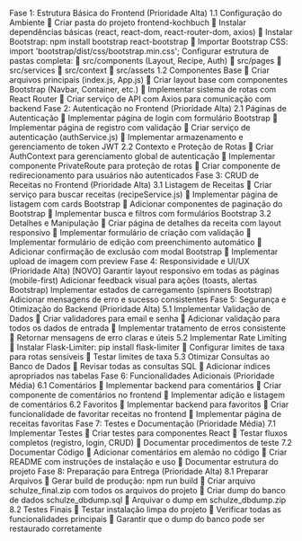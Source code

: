 Fase 1: Estrutura Básica do Frontend (Prioridade Alta)
1.1	Configuração do Ambiente
	Criar pasta do projeto frontend-kochbuch
	Instalar dependências básicas (react, react-dom, react-router-dom, axios)
	Instalar Bootstrap: npm install bootstrap react-bootstrap
	Importar Bootstrap CSS: import 'bootstrap/dist/css/bootstrap.min.css';
Configurar estrutura de pastas completa:
	src/components (Layout, Recipe, Auth)
	 src/pages
	 src/services
	 src/context
	 src/assets
1.2 Componentes Base
	Criar arquivos principais (index.js, App.js)
	Criar layout base com componentes Bootstrap (Navbar, Container, etc.)
	Implementar sistema de rotas com React Router
	Criar serviço de API com Axios para comunicação com backend
Fase 2: Autenticação no Frontend (Prioridade Alta)
2.1 Páginas de Autenticação
	 Implementar página de login com formulário Bootstrap
	 Implementar página de registro com validação
	 Criar serviço de autenticação (authService.js)
	 Implementar armazenamento e gerenciamento de token JWT
2.2 Contexto e Proteção de Rotas
	 Criar AuthContext para gerenciamento global de autenticação
	 Implementar componente PrivateRoute para proteção de rotas
	 Criar componente de redirecionamento para usuários não autenticados
Fase 3: CRUD de Receitas no Frontend (Prioridade Alta)
3.1 Listagem de Receitas
	 Criar serviço para buscar receitas (recipeService.js)
	 Implementar página de listagem com cards Bootstrap
	 Adicionar componentes de paginação do Bootstrap
	 Implementar busca e filtros com formulários Bootstrap
3.2 Detalhes e Manipulação
	Criar página de detalhes da receita com layout responsivo
	 Implementar formulário de criação com validação
	 Implementar formulário de edição com preenchimento automático
	 Adicionar confirmação de exclusão com modal Bootstrap
	 Implementar upload de imagem com preview
Fase 4: Responsividade e UI/UX (Prioridade Alta) [NOVO]
 Garantir layout responsivo em todas as páginas (mobile-first)
 Adicionar feedback visual para ações (toasts, alertas Bootstrap)
 Implementar estados de carregamento (spinners Bootstrap)
 Adicionar mensagens de erro e sucesso consistentes
Fase 5: Segurança e Otimização do Backend (Prioridade Alta)
5.1 Implementar Validação de Dados
	 Criar validadores para email e senha
	 Adicionar validação para todos os dados de entrada
	 Implementar tratamento de erros consistente
	 Retornar mensagens de erro claras e úteis
5.2 Implementar Rate Limiting
	 Instalar Flask-Limiter: pip install flask-limiter
	 Configurar limites de taxa para rotas sensíveis
	 Testar limites de taxa
5.3 Otimizar Consultas ao Banco de Dados
	 Revisar todas as consultas SQL
	 Adicionar índices apropriados nas tabelas
Fase 6: Funcionalidades Adicionais (Prioridade Média)
6.1 Comentários
	 Implementar backend para comentários
	 Criar componente de comentários no frontend
	 Implementar adição e listagem de comentários
6.2 Favoritos
	 Implementar backend para favoritos
	 Criar funcionalidade de favoritar receitas no frontend
	 Implementar página de receitas favoritas
Fase 7: Testes e Documentação (Prioridade Média)
7.1 Implementar Testes
	 Criar testes para componentes React
	 Testar fluxos completos (registro, login, CRUD)
	 Documentar procedimentos de teste
7.2 Documentar Código
	 Adicionar comentários em alemão no código
	 Criar README com instruções de instalação e uso
	 Documentar estrutura do projeto
Fase 8: Preparação para Entrega (Prioridade Alta)
8.1 Preparar Arquivos
	Gerar build de produção: npm run build
	Criar arquivo schulze_final.zip com todos os arquivos do projeto
	Criar dump do banco de dados schulze_dbdump.sql
	Arquivar o dump em schulze_dbdump.zip
8.2 Testes Finais
	 Testar instalação limpa do projeto
	 Verificar todas as funcionalidades principais
	 Garantir que o dump do banco pode ser restaurado corretamente



